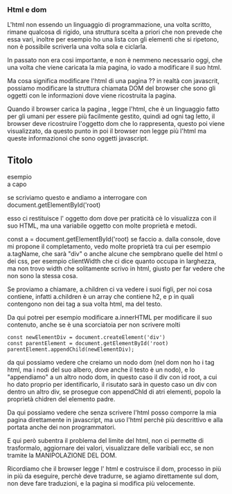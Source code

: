 ### Html e dom

L'html non essendo un linguaggio di programmazione, una volta scritto, rimane qualcosa di rigido, una struttura scelta a priori che non prevede che essa vari, inoltre per esempio ho una lista con gli elementi che si ripetono, non è possibile scriverla una volta sola e ciclarla.

In passato non era cosi importante, e non è nemmeno necessario oggi, che una volta che viene caricata la mia pagina, io vado a modificare il suo html.

Ma cosa significa modificare l'html di una pagina ?? in realtà con javascrit, possiamo modificare la struttura chiamata DOM del browser che sono gli oggetti con le informazioni dove viene ricostruita la pagina.

Quando il browser carica la pagina , legge l'html, che è un linguaggio fatto per gli umani per essere più facilmente gestito, quindi ad ogni tag letto, il browser deve ricostruire l'oggetto dom che lo rappresenta, questo poi viene visualizzato, da questo punto in poi il browser non legge più l'html ma queste informazionoi che sono oggetti javascript.

<div id="root">
  <h2>Titolo</h2>
  <p>esempio <br> a capo</p>
</div>

se scriviamo questo e andiamo a interrogare con document.getElementById('root)

esso ci restituisce l' oggetto dom dove per praticità cè lo visualizza con il suo HTML, ma una variabile oggetto con molte proprietà e metodi.

const a = document.getElementById('root)
se faccio a. dalla console, dove mi propone il completamento, vedo molte proprietà tra cui per esempio a.tagName, che sarà "div" o anche alcune che sempbrano quelle del html o dei css, per esempio clientWidth che ci dice quanto occupa in larghezza, ma non trovo width che solitamente scrivo in html, giusto per far vedere che non sono la stessa cosa.

Se proviamo a chiamare, a.children ci va vedere i suoi figli, per noi cosa contiene, infatti a.children è un array che contiene h2, e p in quali contengono non dei tag a sua volta html, ma del testo.

Da qui potrei per esempio modificare a.innerHTML per modificare il suo contenuto, anche se è una scorciatoia per non scrivere molti

```
const newElementDiv = document.createElement('div')
const parentElement = document.getElementById('root)
parentElement.appendChild(newElementDiv);
```

da qui possiamo vedere che creiamo un nodo dom (nel dom non ho i tag html, ma i nodi del suo albero, dove anche il testo è un nodo), e lo "appendiamo" a un altro nodo dom, in questo caso il div con id root, a cui ho dato proprio per identificarlo, il risutato sarà in questo caso un div con dentro un altro div, se prosegue con appendChld di atri elementi, popolo la proprietà chidren del elemento padre.

Da qui possiamo vedere che senza scrivere l'html posso comporre la mia pagina direttamente in javascript, ma uso l'html perchè più descrittivo e alla portata anche dei non programmatori.

E qui però subentra il problema del limite del html, non ci permette di trasformalo, aggiornare dei valori, visualizzare delle varibiali ecc, se non tramite la MANIPOLAZIONE DEL DOM.

Ricordiamo che il browser legge l' html e costruisce il dom, processo in più in più da eseguire, perchè deve tradurre, se agiamo direttamente sul dom, non deve fare traduzioni, e la pagina si modifica più velocemente.
